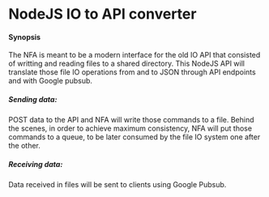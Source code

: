 NodeJS IO to API converter
================

#### Synopsis

The NFA is meant to be a modern interface for the old IO API that consisted of writting and reading files to a shared directory. This NodeJS API will translate those file IO operations from and to JSON through API endpoints and with Google pubsub.

##### Sending data:
POST data to the API and NFA will write those commands to a file. Behind the scenes, in order to achieve maximum consistency, NFA will put those commands to a queue, to be later consumed by the file IO system one after the other.

##### Receiving data:
Data received in files will be sent to clients using Google Pubsub.